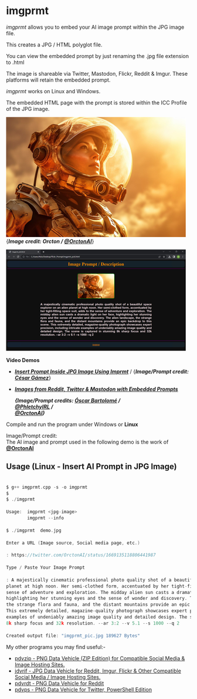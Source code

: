 # imgprmt

*imgprmt* allows you to embed your AI image prompt within the JPG image file.

This creates a JPG / HTML polyglot file.

You can view the embedded prompt by just renaming the .jpg file extension to .html

The image is shareable via Twitter, Mastodon, Flickr, Reddit & Imgur.  These platforms will retain the embedded prompt.

*imgprmt* works on Linux and Windows.  

The embedded HTML page with the prompt is stored within the ICC Profile of the JPG image.

![Demo Image](https://github.com/CleasbyCode/imgprmt/blob/main/demo_image/screen1.jpg)  
{***Image credit: Orcton / [@OrctonAI](https://twitter.com/OrctonAI)***}  

![Html Image](https://github.com/CleasbyCode/imgprmt/blob/main/demo_image/screen.jpg)

**Video Demos**  

* [***Insert Prompt Inside JPG Image Using Imprmt***](https://youtu.be/KKpEt6F0r6I)  /  {***Image/Prompt credit: [César Gámez](https://twitter.com/cesar20984/status/1674478616019607565)***}

* [***Images from Reddit, Twitter & Mastodon with Embedded Prompts***](https://youtu.be/M5ozdH2FJYo)

  ***{Image/Prompt credits:
  [Óscar Bartolomé](https://twitter.com/Artedeingenio/status/1671079440107929602)  /  
  [@PhletchyIRL](https://twitter.com/PhletchyIRL/status/1678056416509034502)  /  
  [@OrctonAI](https://twitter.com/OrctonAI/status/1669135118806441987)}***

Compile and run the program under Windows or **Linux**  

Image/Prompt credit:  
The AI image and prompt used in the following demo is the work of [**@OrctonAI**](https://twitter.com/OrctonAI)  

## Usage (Linux - Insert AI Prompt in JPG Image)

```c

$ g++ imgprmt.cpp -s -o imgprmt
$
$ ./imgprmt 

Usage:  imgprmt <jpg-image>  
        imgprmt --info

$ ./imgprmt  demo.jpg

Enter a URL (Image source, Social media page, etc.)

: https://twitter.com/OrctonAI/status/1669135118806441987

Type / Paste Your Image Prompt

: A majestically cinematic professional photo quality shot of a beautiful space explorer on an alien
planet at high noon. Her semi-clothed form, accentuated by her tight-fitting space suit, adds to the
sense of adventure and exploration. The midday alien sun casts a dramatic light on her face,
highlighting her stunning eyes and the sense of wonder and discovery. The alien landscape,
the strange flora and fauna, and the distant mountains provide an epic backdrop to this scene.
This extremely detailed, magazine-quality photograph showcases expert precision, including intricate
examples of undeniably amazing image quality and detailed design. The scene is captured in stunning
8k sharp focus and 32k resolution. --ar 3:2 --v 5.1 --s 1000 --q 2

Created output file: "imgprmt_pic.jpg 189627 Bytes"

```

My other programs you may find useful:-  

* [pdvzip - PNG Data Vehicle (ZIP Edition) for Compatible Social Media & Image Hosting Sites.](https://github.com/CleasbyCode/pdvzip)  
* [jdvrif - JPG Data Vehicle for Reddit, Imgur, Flickr & Other Compatible Social Media / Image Hosting Sites.](https://github.com/CleasbyCode/jdvrif)
* [pdvrdt - PNG Data Vehicle for Reddit](https://github.com/CleasbyCode/pdvrdt)  
* [pdvps - PNG Data Vehicle for Twitter, PowerShell Edition](https://github.com/CleasbyCode/pdvps)   

##
